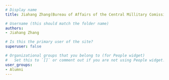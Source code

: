 ```yaml
---
# Display name
title: Jiahang Zhang(Bureau of Affairs of the Central Millitary Comission)

# Username (this should match the folder name)
authors:
- Jiahang Zhang

# Is this the primary user of the site?
superuser: false

# Organizational groups that you belong to (for People widget)
#   Set this to `[]` or comment out if you are not using People widget.
user_groups:
- Alumni
---
```


